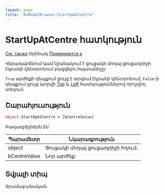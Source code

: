 ```yaml
---
layout: page
title: "AsModalBrowser/StartUpAtCentre"
---
```



# StartUpAtCentre հատկություն

[См. также](../AsModalBrowser.md) Օրինակ [Применяется к](../AsModalBrowser.md)

Վերադարձնում կամ նշանակում է ցուցակի մոդալ ցուցադրիչի էկրանի կենտրոնում բացվելու հայտանիշը։ 

`True` արժեքի դեպքում ցույց է տրվում էկրանի կենտրոնում, `False`-ի դեպքում ցույց կտրվի [Top](Top.html) և [Left](Left.html) հատկություններով որոշվող տեղում։ 

## Շարահյուսություն

``` vb
object.StartUpAtCentre = [bCentreValue]
```


Բաղադրիչներն են՝

| Պարամետր | Նկարագրություն |
|--|--|
| object | Ցուցակի մոդալ ցուցադրիչի հղում։ |
| bCentreValue | Նոր արժեք։ |


## Տվյալի տիպ

Տրամաբանական
